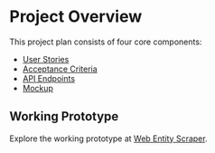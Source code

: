 # Project Overview

This project plan consists of four core components:

- [User Stories](./user_stories.md)
- [Acceptance Criteria](./acceptance_criteria.md)
- [API Endpoints](./api_endpoints.md)
- [Mockup](./mockup-v01.svg)

## Working Prototype

Explore the working prototype at [Web Entity Scraper](https://webentityscraper.iocloudhost.net/).